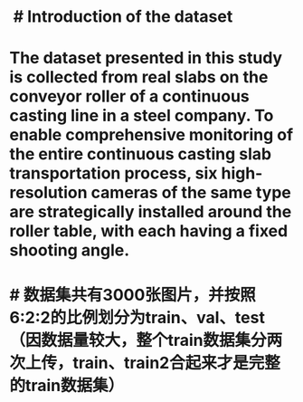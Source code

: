 #  # Introduction of the dataset

# 

# The dataset presented in this study is collected from real slabs on the conveyor roller of a continuous casting line in a steel company. To enable comprehensive monitoring of the entire continuous casting slab transportation process, six high-resolution cameras of the same type are strategically installed around the roller table, with each having a fixed shooting angle.

# 

# \#  数据集共有3000张图片，并按照6:2:2的比例划分为train、val、test（因数据量较大，整个train数据集分两次上传，train、train2合起来才是完整的train数据集）

